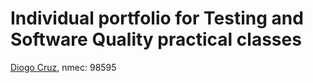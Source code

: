 # Individual portfolio for Testing and Software Quality practical classes

[Diogo Cruz](https://github.com/DXOGO), nmec: 98595
